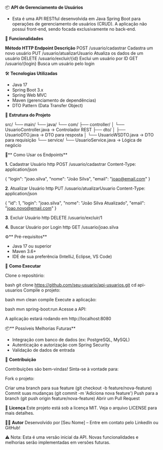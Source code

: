 
📦 **API de Gerenciamento de Usuários**

- Esta é uma API RESTful desenvolvida em Java Spring Boot para operações de gerenciamento de usuários (CRUD). A aplicação não possui front-end, sendo focada exclusivamente no back-end.

🚀 **Funcionalidades**

**Método HTTP	       Endpoint	                       Descrição**
  POST	        /usuario/cadastrar	         Cadastra um novo usuário
  PUT	          /usuario/atualizarUsuario	   Atualiza os dados de um usuário
  DELETE	      /usuario/excluir/{id}	       Exclui um usuário por ID
  GET	          /usuario/{login}	           Busca um usuário pelo login
  
🛠️ **Tecnologias Utilizadas**

- Java 17
- Spring Boot 3.x
- Spring Web MVC
- Maven (gerenciamento de dependências)
- DTO Pattern (Data Transfer Object)

📁 **Estrutura do Projeto**

src/
└── main/
    └── java/
        └── com/
            ├── controller/
            │   └── UsuarioController.java   → Controlador REST
            ├── dto/
            │   ├── UsuarioDTO.java          → DTO para resposta
            │   └── UsuarioWSDTO.java        → DTO para requisição
            └── service/
                └── UsuarioService.java      → Lógica de negócio


🔌** Como Usar os Endpoints**

**1.** Cadastrar Usuário
http
POST /usuario/cadastrar
Content-Type: application/json

{
  "login": "joao.silva",
  "nome": "João Silva",
  "email": "joao@email.com"
}

**2**. Atualizar Usuário
http
PUT /usuario/atualizarUsuario
Content-Type: application/json

{
  "id": 1,
  "login": "joao.silva",
  "nome": "João Silva Atualizado",
  "email": "joao.novo@email.com"
}

**3**. Excluir Usuário
http
DELETE /usuario/excluir/1

**4.** Buscar Usuário por Login
http
GET /usuario/joao.silva

⚙️** Pré-requisitos**

- Java 17 ou superior
- Maven 3.6+
- IDE de sua preferência (IntelliJ, Eclipse, VS Code)

🚀 **Como Executar**

Clone o repositório:

bash
git clone https://github.com/seu-usuario/api-usuarios.git
cd api-usuarios
Compile o projeto:

bash
mvn clean compile
Execute a aplicação:

bash
mvn spring-boot:run
Acesse a API:

A aplicação estará rodando em http://localhost:8080

📦** Possíveis Melhorias Futuras**

- Integração com banco de dados (ex: PostgreSQL, MySQL)
- Autenticação e autorização com Spring Security
- Validação de dados de entrada

🤝 **Contribuição**

Contribuições são bem-vindas! Sinta-se à vontade para:

Fork o projeto:

Criar uma branch para sua feature (git checkout -b feature/nova-feature)
Commit suas mudanças (git commit -m 'Adiciona nova feature')
Push para a branch (git push origin feature/nova-feature)
Abrir um Pull Request

📄 **Licença**
Este projeto está sob a licença MIT. Veja o arquivo LICENSE para mais detalhes.

👨‍💻 **Autor**
Desenvolvido por [Seu Nome] – Entre em contato pelo LinkedIn ou GitHub!

⚠️ Nota: Esta é uma versão inicial da API. Novas funcionalidades e melhorias serão implementadas em versões futuras.

